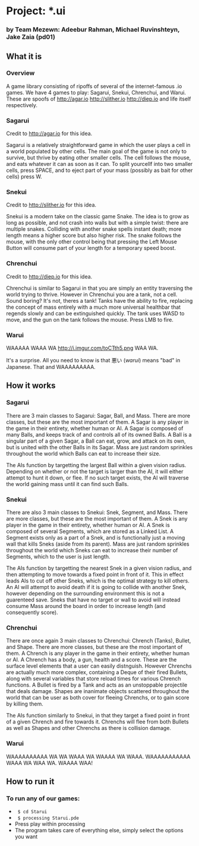 # Project: \*.ui

### by Team Mezewn: Adeebur Rahman, Michael Ruvinshteyn, Jake Zaia (pd01)



## What it is

### Overview
A game library consisting of ripoffs of several of the internet-famous .io games. We have 4 games to play: Sagarui, Snekui, Chrenchui, and Warui. These are spoofs of http://agar.io http://slither.io http://diep.io and life itself respectively.

### Sagarui
Credit to http://agar.io for this idea.

Sagarui is a relatively straightforward game in which the user plays a cell in a world populated by other cells. The main goal of the game is not only to survive, but thrive by eating other smaller cells. The cell follows the mouse, and eats whatever it can as soon as it can. To split yourcellf into two smaller cells, press SPACE, and to eject part of your mass (possibly as bait for other cells) press W.

### Snekui
Credit to http://slither.io for this idea.

Snekui is a modern take on the classic game Snake. The idea is to grow as long as possible, and not crash into walls but with a simple twist: there are multiple snakes. Colliding with another snake spells instant death; more length means a higher score but also higher risk. The snake follows the mouse, with the only other control being that pressing the Left Mouse Button will consume part of your length for a temporary speed boost.

### Chrenchui
Credit to http://diep.io for this idea.

Chrenchui is similar to Sagarui in that you are simply an entity traversing the world trying to thrive. However in Chrenchui you are a tank, not a cell. Sound boring? It's not, theres a tank! Tanks have the ability to fire, replacing the concept of mass entirely with a much more universal healthbar that regends slowly and can be extinguished quickly. The tank uses WASD to move, and the gun on the tank follows the mouse. Press LMB to fire.

### Warui
WAAAAA WAAA WA http://i.imgur.com/toCTth5.png WAA WA.

It's a surprise. All you need to know is that 悪い (*warui*) means "bad" in Japanese. That and WAAAAAAAAA.

## How it works

### Sagarui
There are 3 main classes to Sagarui: Sagar, Ball, and Mass. There are more classes, but these are the most important of them. A Sagar is any player in the game in their entirety, whether human or AI. A Sagar is composed of many Balls, and keeps track of and controls all of its owned Balls. A Ball is a singular part of a given Sagar, a Ball can eat, grow, and attack on its own, but is united with the other Balls in its Sagar. Mass are just random sprinkles throughout the world which Balls can eat to increase their size.

The AIs function by targetting the largest Ball within a given vision radius. Depending on whether or not the target is larger than the AI, it will either attempt to hunt it down, or flee. If no such target exists, the AI will traverse the world gaining mass until it can find such Balls.


### Snekui
There are also 3 main classes to Snekui: Snek, Segment, and Mass. There are more classes, but these are the most important of them. A Snek is any player in the game in their entirety, whether human or AI. A Snek is composed of several Segments, which are stored as a Linked List. A Segment exists only as a part of a Snek, and is functionally just a moving wall that kills Sneks (aside from its parent). Mass are just random sprinkles throughout the world which Sneks can eat to increase their number of Segments, which to the user is just length.

The AIs function by targetting the nearest Snek in a given vision radius, and then attempting to move towards a fixed point in front of it. This in effect leads AIs to cut off other Sneks, which is the optimal strategy to kill others. An AI will attempt to avoid death if it is going to collide with another Snek, however depending on the surrounding environment this is not a guarenteed save. Sneks that have no target or wall to avoid will instead consume Mass around the board in order to increase length (and consequently score).

### Chrenchui
There are once again 3 main classes to Chrenchui: Chrench (Tanks), Bullet, and Shape. There are more classes, but these are the most important of them. A Chrench is any player in the game in their entirety, whether human or AI. A Chrench has a body, a gun, health and a score. These are the surface level elements that a user can easily distnguish. However Chrenchs are actually much more complex, containing a Deque of their fired Bullets, along with several variables that store reload times for various Chrench functions. A Bullet is fired by a Tank and acts as an unstoppable projectile that deals damage. Shapes are inanimate objects scattered throughout the world that can be user as both cover for fleeing Chrenchs, or to gain score by killing them.

The AIs function similarly to Snekui, in that they target a fixed point in front of a given Chrench and fire towards it. Chrenchs will flee from both Bullets as well as Shapes and other Chrenchs as there is collision damage.


### Warui
WAAAAAAAAAA WA WA WAAA WA WAAAA WA WAAA. WAAAAAAAAAAA WAAA WA WAA WA. WAAAA WAA!


## How to run it

### To run any of our games:
* ``` $ cd Starui```
* ``` $ processing Starui.pde```
* Press play within processing
* The program takes care of everything else, simply select the options you want